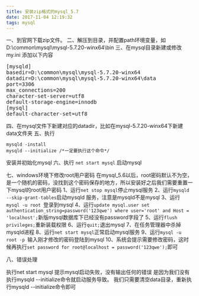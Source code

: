 ```yaml
---
title: 安装zip格式的mysql_5.7
date: 2017-11-04 12:19:32
tags: mysql
---
```

一、到官网下载zip文件。
二、解压到目录，并配置path环境变量，如D:\common\mysql\mysql-5.7.20-winx64\bin
三、在mysql目录新建或修改my.ini
添加以下内容
<pre>
[mysqld] 
basedir=D:\common\mysql\mysql-5.7.20-winx64
datadir=D:\common\mysql\mysql-5.7.20-winx64\data
port=3306
max_connections=200
character-set-server=utf8
default-storage-engine=innodb
[mysql]
default-character-set=utf8
</pre>

四、在mysql文件下新建对应的datadir，比如在mysql-5.7.20-winx64下新建data文件夹
五、执行
```shell
mysqld -install
mysqld --initialize /*一定要执行这个命令*/
```
安装并初始化mysql
六、执行
``net start mysql``
启动mysql

七、windows环境下修改root用户密码
在mysql_5.6以后，root密码默认不为空，是一个随机的密码，没找到这个密码保存的地方，所以安装好之后我们需要重置一下mysql的root用户密码
1、运行``net stop mysql``停止mysql服务
2、运行``mysqld --skip-grant-tables``启动mysqld 服务，注意是mysqld不是mysql
3、运行``mysql -u root ``登录到mysql
4、运行``update mysql.user set authentication_string=password('123qwe') where user='root' and Host = 'localhost';``新版mysql数据库下已经没有password字段了
5、运行``flush privileges;``重新装载权限
6、运行``quit;``退出mysql
7、在任务管理器中杀掉mysqld进程
8、运行``net start mysql``正常启动mysql服务
9、运行``mysql -u root -p ``输入刚才修改的密码登陆到mysql
10、系统会提示需要修改密码，这时候再执行``set password for root@localhost = password('123qwe');``即可



八、错误处理

执行net start mysql 提示mysql启动失败，没有输出任何的错误
是因为我们没有执行mysqld --initialize命令就启动服务导致。
我们只需要清空data目录，重新执行mysqld --initialize命令即可

